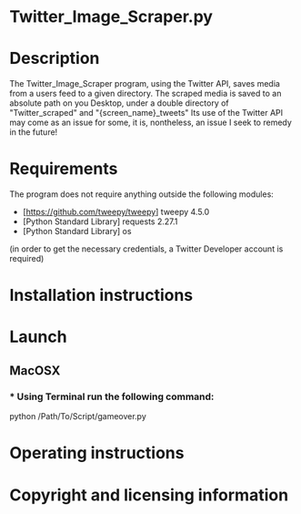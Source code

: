 # Twitter_Image_Scraper.py

# Description
The Twitter_Image_Scraper program, using the Twitter API, saves media from a users feed to a given directory.
The scraped media is saved to an absolute path on you Desktop, under a double directory of "Twitter_scraped" and "{screen_name}_tweets" 
Its use of the Twitter API may come as an issue for some, it is, nontheless, an issue I seek to remedy in the future!

# Requirements
The program does not require anything outside the following modules:
- [https://github.com/tweepy/tweepy] tweepy 4.5.0
- [Python Standard Library] requests 2.27.1
- [Python Standard Library] os

(in order to get the necessary credentials, a Twitter Developer account is required)

# Installation instructions

# Launch
## MacOSX
### * Using Terminal run the following command:
python /Path/To/Script/gameover.py


# Operating instructions
# Copyright and licensing information
